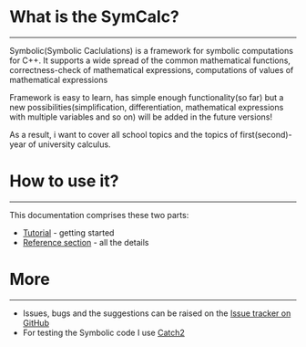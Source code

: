 # What is the SymCalc?
___
Symbolic(Symbolic Caclulations) is a framework for symbolic computations for C++. It supports a wide spread of the common mathematical functions, correctness-check of mathematical expressions, computations of values of mathematical expressions

Framework is easy to learn, has simple enough functionality(so far) but a new possibilities(simplification, differentiation, mathematical expressions with multiple variables and so on) will be added in the future versions!

As a result, i want to cover all school topics and the topics of first(second)-year of university calculus.

# How to use it?
___
This documentation comprises these two parts:

* [Tutorial](docs/Tutorial.md) - getting started
* [Reference section](docs/Reference.md) - all the details

# More
___

* Issues, bugs and the suggestions can be raised on the [Issue tracker on GitHub](<https://github.com/SyrtcevVadim/SymCalc/issues>)
* For testing the Symbolic code I use [Catch2](<https://github.com/catchorg/Catch2>)
